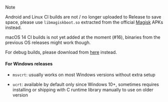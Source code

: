 > [!NOTE]
>
> Android and Linux CI builds are not / no longer uploaded to Release to save space, please use `libmagiskboot.so` extracted from the official [Magisk][Magisk] APKs instead.
>
> macOS 14 CI builds is not yet added at the moment (#16), binaries from the previous OS releases might work though.

For debug builds, please download from [here](../../releases/last-debug-ci) instead.

#### For Windows releases

- `msvcrt`: usually works on most Windows versions without extra setup

- `ucrt`: available by default only since Windows 10+, sometimes requires installing or shipping with C runtime library manually to use on older version

[Magisk]: https://github.com/topjohnwu/Magisk/releases

